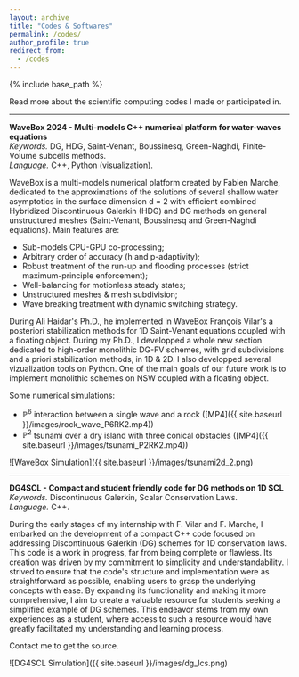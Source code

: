 ```yaml
---
layout: archive
title: "Codes & Softwares"
permalink: /codes/
author_profile: true
redirect_from:
  - /codes
---
```


{% include base_path %}

Read more about the scientific computing codes I made or participated in. 

***

<b> WaveBox 2024 - Multi-models C++ numerical platform for water-waves equations </b>  <br>
<i> Keywords. </i> DG, HDG, Saint-Venant, Boussinesq, Green-Naghdi, Finite-Volume subcells methods. <br>
<i> Language. </i> C++, Python (visualization).

WaveBox is a multi-models numerical platform created by Fabien Marche, dedicated to the approximations of the solutions of several shallow water asymptotics in the surface dimension d = 2 with efficient combined Hybridized Discontinuous Galerkin (HDG) and DG methods on general unstructured meshes (Saint-Venant, Boussinesq and Green-Naghdi equations). Main features are: 
- Sub-models CPU-GPU co-processing;
- Arbitrary order of accuracy (h and p-adaptivity);
- Robust treatment of the run-up and flooding processes (strict maximum-principle enforcement);
- Well-balancing for motionless steady states;
- Unstructured meshes & mesh subdivision;
- Wave breaking treatment with dynamic switching strategy.

During Ali Haidar's Ph.D., he implemented in WaveBox François Vilar's a posteriori stabilization methods for 1D Saint-Venant equations coupled with a floating object. 
During my Ph.D., I developped a whole new section dedicated to high-order monolithic DG-FV schemes, with grid subdivisions and a priori stabilization methods, in 1D & 2D. I also developped several vizualization tools on Python. One of the main goals of our future work is to implement monolithic schemes on NSW coupled with a floating object.

Some numerical simulations: 
- $\mathbb{P}^6$ interaction between a single wave and a rock ([MP4]({{ site.baseurl }}/images/rock_wave_P6RK2.mp4))
- $\mathbb{P}^2$ tsunami over a dry island with three conical obstacles ([MP4]({{ site.baseurl }}/images/tsunami_P2RK2.mp4))

![WaveBox Simulation]({{ site.baseurl }}/images/tsunami2d_2.png)

***

<b> DG4SCL - Compact and student friendly code for DG methods on 1D SCL </b>  <br>
<i> Keywords. </i> Discontinuous Galerkin, Scalar Conservation Laws. <br>
<i> Language. </i> C++. 

During the early stages of my internship with F. Vilar and F. Marche, I embarked on the development of a compact C++ code focused on addressing Discontinuous Galerkin (DG) schemes for 1D conservation laws. 
This code is a work in progress, far from being complete or flawless. Its creation was driven by my commitment to simplicity and understandability. I strived to ensure that the code's structure and implementation were as straightforward as possible, enabling users to grasp the underlying concepts with ease.
By expanding its functionality and making it more comprehensive, I aim to create a valuable resource for students seeking a simplified example of DG schemes. This endeavor stems from my own experiences as a student, where access to such a resource would have greatly facilitated my understanding and learning process.

Contact me to get the source.

![DG4SCL Simulation]({{ site.baseurl }}/images/dg_lcs.png)
